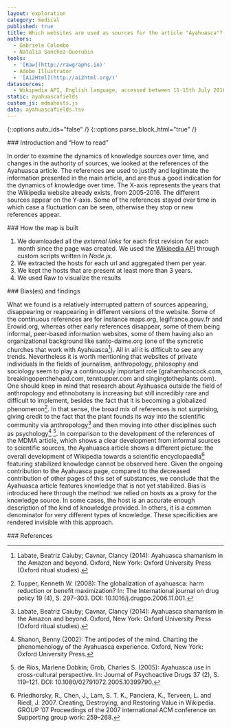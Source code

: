 ```yaml
---
layout: exploration
category: medical
published: true
title: Which websites are used as sources for the article "Ayahuasca"? 
authors:
  - Gabriele Colombo
  - Natalia Sanchez-Querubin
tools:
  - '[Raw](http://rawgraphs.io)'
  - Adobe Illustrator
  - '[Ai2Html](http://ai2html.org/)'
datasources:
  - Wikipedia API, English language, accessed between 11-15th July 2016
static: ayahuascafields
custom_js: mdmahosts.js
data: ayahuascafields.tsv
---
```

{::options auto_ids="false" /}
{::options parse_block_html="true" /}
<div class="intro">
### Introduction and “How to read”

In order to examine the dynamics of knowledge sources over time, and changes in the authority of sources, we looked at the references of the Ayahuasca article. The references are used to justify and legitimate the information presented in the main article, and are thus a good indication for the dynamics of knowledge over time.
The X-axis represents the years that the Wikipedia website already exists, from 2005-2016. The different sources appear on the Y-axis. Some of the references stayed over time in which case a fluctuation can be seen, otherwise they stop or new references appear.
</div>

<div class="protocol">
### How the map is built

1. We downloaded all the _external links_ for each first revision for each month since the page was created. We used the [Wikipedia API](https://en.wikipedia.org/w/api.php?action=help&modules=parse) through custom scripts written in _Node.js_.
2. We extracted the hosts for each url and aggregated them per year.
3. We kept the hosts that are present at least more than 3 years.
4. We used Raw to visualize the results

</div>

<div class="findings">
### Bias(es) and findings

What we found is a relatively interrupted pattern of sources appearing, disappearing or reappearing in different versions of the website. Some of the continuous references are for instance maps.org, legifrance.gouv.fr and Erowid.org, whereas other early references disappear, some of them being informal, peer-based information websites, some of them having also an organizational background like santo-daime.org (one of the syncretic churches that work with Ayahuasca[^1]). All in all it is difficult to see any trends. Nevertheless it is worth mentioning that websites of private individuals in the fields of journalism, anthropology, philosophy and sociology seem to play a continuously important role (grahamhancock.com, breakingopenthehead.com, tenntupper.com and singingtotheplants.com). One should keep in mind that research about Ayahuasca outside the field of anthropology and ethnobotany is increasing but still incredibly rare and difficult to implement, besides the fact that it is becoming a globalized phenomenon[^2]. In that sense, the broad mix of references is not surprising, giving credit to the fact that the plant founds its way into the scientific community via anthropology[^1] and then moving into other disciplines such as psychology[^3] [^4].
In comparison to the development of the references of the MDMA article, which shows a clear development from informal sources to scientific sources, the Ayahuasca article shows a different picture: the overall development of Wikipedia towards a scientific encyclopaedia[^5] featuring stabilized knowledge cannot be observed here. Given the ongoing contribution to the Ayahuasca page, compared to the decreased contribution of other pages of this set of substances, we conclude that the Ayahuasca article features knowledge that is not yet stabilized.
Bias is introduced here through the method: we relied on hosts as a proxy for the knowledge source. In some cases, the host is an accurate enough description of the kind of knowledge provided. In others, it is a common denominator for very different types of knowledge. These specificities are rendered invisible with this approach.

</div>

<div class="references">
### References

[^1]: Labate, Beatriz Caiuby; Cavnar, Clancy (2014): Ayahuasca shamanism in the Amazon and beyond. Oxford, New York: Oxford University Press (Oxford ritual studies).

[^2]: Tupper, Kenneth W. (2008): The globalization of ayahuasca: harm reduction or benefit maximization? In: The International journal on drug policy 19 (4), S. 297–303. DOI: 10.1016/j.drugpo.2006.11.001.

[^3]: Shanon, Benny (2002): The antipodes of the mind. Charting the phenomenology of the Ayahuasca experience. Oxford, New York: Oxford University Press.

[^4]: de Rios, Marlene Dobkin; Grob, Charles S. (2005): Ayahuasca use in cross-cultural perspective. In: Journal of Psychoactive Drugs 37 (2), S. 119–121. DOI: 10.1080/02791072.2005.10399790.

[^5]: Priedhorsky, R., Chen, J., Lam, S. T. K., Panciera, K., Terveen, L. and Riedl, J. 2007. Creating, Destroying, and Restoring Value in Wikipedia. GROUP ’07 Proceedings of the 2007 international ACM conference on Supporting group work: 259–268.

</div>
